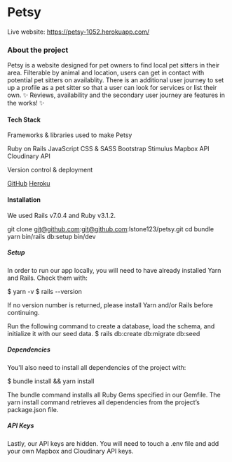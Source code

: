 # Petsy

Live website: https://petsy-1052.herokuapp.com/

### About the project

Petsy is a website designed for pet owners to find local pet sitters in their area. 
Filterable by animal and location, users can get in contact with potential pet sitters on availablity.
There is an additional user journey to set up a profile as a pet sitter so that a user can look for services or list their own. 
✨ Reviews, availability and the secondary user journey are features in the works! ✨

#### Tech Stack
Frameworks & libraries used to make Petsy

Ruby on Rails
JavaScript
CSS & SASS
Bootstrap
Stimulus
Mapbox API
Cloudinary API

Version control & deployment

[GitHub](https://github.com/lstone123/petsy)
[Heroku](https://petsy-1052.herokuapp.com/)

#### Installation
We used Rails v7.0.4 and Ruby v3.1.2.

git clone git@github.com:git@github.com:lstone123/petsy.git
cd 
bundle
yarn
bin/rails db:setup
bin/dev

##### Setup
In order to run our app locally, you will need to have already installed Yarn and Rails. Check them with:

$ yarn -v
$ rails --version

If no version number is returned, please install Yarn and/or Rails before continuing.

Run the following command to create a database, load the schema, and initialize it with our seed data.
$ rails db:create db:migrate db:seed

##### Dependencies
You'll also need to install all dependencies of the project with:

$ bundle install && yarn install

The bundle command installs all Ruby Gems specified in our Gemfile. The yarn install command retrieves all dependencies from the project’s package.json file.

##### API Keys
Lastly, our API keys are hidden. You will need to touch a .env file and add your own Mapbox and Cloudinary API keys.






